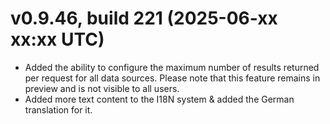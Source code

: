 # v0.9.46, build 221 (2025-06-xx xx:xx UTC)
- Added the ability to configure the maximum number of results returned per request for all data sources. Please note that this feature remains in preview and is not visible to all users.
- Added more text content to the I18N system & added the German translation for it.